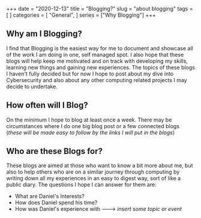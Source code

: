+++
date = "2020-12-13"
title = "Blogging?"
slug = "about blogging"
tags = [
]
categories = [
    "General",
]
series = ["Why Blogging"]
+++

## Why am I Blogging?
 I find that Blogging is the easiest way for me to document and showcase all of the work I am doing
 in one, self managed spot. I also hope that these blogs will help keep me motivated and on track 
 with developing my skills, learning new things and gaining new experiences. The topics of these
 blogs I haven't fully decided but for now I hope to post about my dive into Cybersecurity and also
 about any other computing related projects I may decide to undertake.

## How often will I Blog?
 On the minimum I hope to blog at least once a week. There may be circumstances where I do one big 
 blog post or a few connected blogs (_these will be made easy to follow by the links I will put in
 the blogs_)

## Who are these Blogs for?
 These blogs are aimed at those who want to know a bit more about me, but also to help others who
 are on a similar journey through computing by writing down all my experiences in an easy to
 digest way, sort of like a public diary. The questions I hope I can answer for them are: 
 - What are Daniel's Interests?
 - How does Daniel spend his time?
 - How was Daniel's experience with ---> _insert some topic or event_
 
